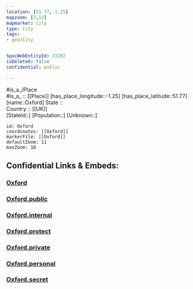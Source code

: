 ```yaml
---
location: [51.77,-1.25] 
mapzoom: [7,12] 
mapmarker: city 
type: City
tags:
- geo/City


SpocWebEntityId: 33202
isDeleted: false
confidential: public

---
```

#is_a_/Place  
#is_a_ :: [[Place]] 
[has_place_longitude::-1.25] 
[has_place_latitude::51.77] 
[name::Oxford] 
State ::  
Country :: [[UK]]  
[StateId::] 
[Population::] 
[Unknown::] 


```leaflet
id: Oxford
coordinates: [[Oxford]] 
markerFile: [[Oxford]] 
defaultZoom: 11 
maxZoom: 18
```


## Confidential Links & Embeds: 

### [Oxford](/_Standards/Earth/Continent/Europe/Europe~North/UK/England/Regions~England/South_East_England/Oxfordshire/cities~Oxfordshire/Oxford/cities~Oxford/Oxford.md) 

### [Oxford.public](/_public/Earth/Continent/Europe/Europe~North/UK/England/Regions~England/South_East_England/Oxfordshire/cities~Oxfordshire/Oxford/cities~Oxford/Oxford.public.md) 

### [Oxford.internal](/_internal/Earth/Continent/Europe/Europe~North/UK/England/Regions~England/South_East_England/Oxfordshire/cities~Oxfordshire/Oxford/cities~Oxford/Oxford.internal.md) 

### [Oxford.protect](/_protect/Earth/Continent/Europe/Europe~North/UK/England/Regions~England/South_East_England/Oxfordshire/cities~Oxfordshire/Oxford/cities~Oxford/Oxford.protect.md) 

### [Oxford.private](/_private/Earth/Continent/Europe/Europe~North/UK/England/Regions~England/South_East_England/Oxfordshire/cities~Oxfordshire/Oxford/cities~Oxford/Oxford.private.md) 

### [Oxford.personal](/_personal/Earth/Continent/Europe/Europe~North/UK/England/Regions~England/South_East_England/Oxfordshire/cities~Oxfordshire/Oxford/cities~Oxford/Oxford.personal.md) 

### [Oxford.secret](/_secret/Earth/Continent/Europe/Europe~North/UK/England/Regions~England/South_East_England/Oxfordshire/cities~Oxfordshire/Oxford/cities~Oxford/Oxford.secret.md)

